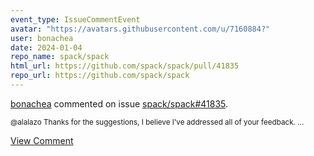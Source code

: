 ```yaml
---
event_type: IssueCommentEvent
avatar: "https://avatars.githubusercontent.com/u/7160884?"
user: bonachea
date: 2024-01-04
repo_name: spack/spack
html_url: https://github.com/spack/spack/pull/41835
repo_url: https://github.com/spack/spack
---
```


<a href='https://github.com/bonachea' target='_blank'>bonachea</a> commented on issue <a href='https://github.com/spack/spack/pull/41835' target='_blank'>spack/spack#41835</a>.

<small>@alalazo Thanks for the suggestions, I believe I've addressed all of your feedback....</small>

<a href='https://github.com/spack/spack/pull/41835' target='_blank'>View Comment</a>